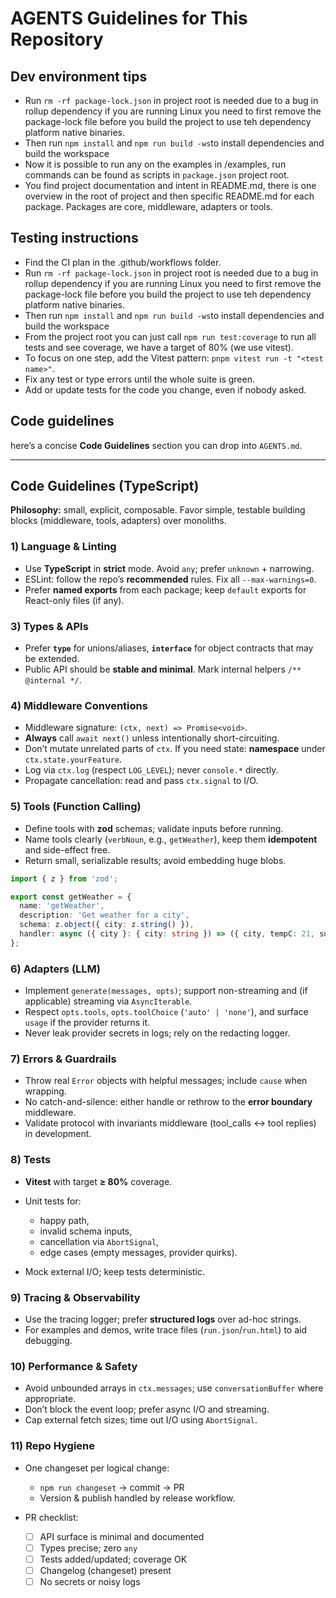 # AGENTS Guidelines for This Repository

## Dev environment tips
- Run `rm -rf package-lock.json` in project root is needed due to a bug in rollup dependency if you are running Linux you need to first remove the package-lock file before you build the project to use teh dependency platform native binaries.
- Then run
`npm install` and `npm run build -ws`to install dependencies and build the workspace
- Now it is possible to run any on the examples in /examples, run commands can be found as scripts in `package.json` project root.
- You find project documentation and intent in README.md, there is one overview in the root of project and then specific README.md for each package. Packages are core, middleware, adapters or tools.

## Testing instructions
- Find the CI plan in the .github/workflows folder.
- Run `rm -rf package-lock.json` in project root is needed due to a bug in rollup dependency if you are running Linux you need to first remove the package-lock file before you build the project to use teh dependency platform native binaries.
- Then run `npm install` and `npm run build -ws`to install dependencies and build the workspace
- From the project root you can just call `npm run test:coverage` to run all tests and see coverage, we have a target of 80% (we use vitest).
- To focus on one step, add the Vitest pattern: `pnpm vitest run -t "<test name>"`.
- Fix any test or type errors until the whole suite is green.
- Add or update tests for the code you change, even if nobody asked.

## Code guidelines
here’s a concise **Code Guidelines** section you can drop into `AGENTS.md`.

---

## Code Guidelines (TypeScript)

**Philosophy:** small, explicit, composable. Favor simple, testable building blocks (middleware, tools, adapters) over monoliths.

### 1) Language & Linting

* Use **TypeScript** in **strict** mode. Avoid `any`; prefer `unknown` + narrowing.
* ESLint: follow the repo’s **recommended** rules. Fix all `--max-warnings=0`.
* Prefer **named exports** from each package; keep `default` exports for React-only files (if any).


### 3) Types & APIs

* Prefer **`type`** for unions/aliases, **`interface`** for object contracts that may be extended.
* Public API should be **stable and minimal**. Mark internal helpers `/** @internal */`.

### 4) Middleware Conventions

* Middleware signature: `(ctx, next) => Promise<void>`.
* **Always** call `await next()` unless intentionally short-circuiting.
* Don’t mutate unrelated parts of `ctx`. If you need state: **namespace** under `ctx.state.yourFeature`.
* Log via `ctx.log` (respect `LOG_LEVEL`); never `console.*` directly.
* Propagate cancellation: read and pass `ctx.signal` to I/O.

### 5) Tools (Function Calling)

* Define tools with **zod** schemas; validate inputs before running.
* Name tools clearly (`verbNoun`, e.g., `getWeather`), keep them **idempotent** and side-effect free.
* Return small, serializable results; avoid embedding huge blobs.

```ts
import { z } from 'zod';

export const getWeather = {
  name: 'getWeather',
  description: 'Get weather for a city',
  schema: z.object({ city: z.string() }),
  handler: async ({ city }: { city: string }) => ({ city, tempC: 21, summary: 'Sunny' }),
};
```

### 6) Adapters (LLM)

* Implement `generate(messages, opts)`; support non-streaming and (if applicable) streaming via `AsyncIterable`.
* Respect `opts.tools`, `opts.toolChoice` (`'auto' | 'none'`), and surface `usage` if the provider returns it.
* Never leak provider secrets in logs; rely on the redacting logger.

### 7) Errors & Guardrails

* Throw real `Error` objects with helpful messages; include `cause` when wrapping.
* No catch-and-silence: either handle or rethrow to the **error boundary** middleware.
* Validate protocol with invariants middleware (tool\_calls ↔ tool replies) in development.

### 8) Tests

* **Vitest** with target **≥ 80%** coverage.
* Unit tests for:

  * happy path,
  * invalid schema inputs,
  * cancellation via `AbortSignal`,
  * edge cases (empty messages, provider quirks).
* Mock external I/O; keep tests deterministic.

### 9) Tracing & Observability

* Use the tracing logger; prefer **structured logs** over ad-hoc strings.
* For examples and demos, write trace files (`run.json`/`run.html`) to aid debugging.

### 10) Performance & Safety

* Avoid unbounded arrays in `ctx.messages`; use `conversationBuffer` where appropriate.
* Don’t block the event loop; prefer async I/O and streaming.
* Cap external fetch sizes; time out I/O using `AbortSignal`.

### 11) Repo Hygiene

* One changeset per logical change:

  * `npm run changeset` → commit → PR
  * Version & publish handled by release workflow.
* PR checklist:

  * [ ] API surface is minimal and documented
  * [ ] Types precise; zero `any`
  * [ ] Tests added/updated; coverage OK
  * [ ] Changelog (changeset) present
  * [ ] No secrets or noisy logs